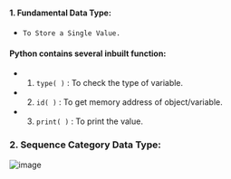 #### 1. Fundamental Data Type:
- `To Store a Single Value.`

#### Python contains several inbuilt function:
- 1. `type( )` : To check the type of variable.
 - 2. `id( )` : To get memory address of object/variable.
  - 3. `print( )` : To print the value.  





### 2. Sequence Category Data Type:





![image](https://github.com/user-attachments/assets/bb44d03d-6c2e-448c-84d9-322ed57b8cdd)
